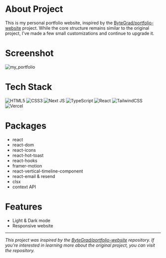 # About Project
This is my personal portfolio website, inspired by the [ByteGrad/portfolio-website](https://github.com/ByteGrad/portfolio-website) project. While the core structure remains similar to the original project, I've made a few small customizations and continue to upgrade it.

# Screenshot
![my_portfolio](/public/img1.png)

# Tech Stack
![HTML5](https://img.shields.io/badge/html5-%23E34F26.svg?style=for-the-badge&logo=html5&logoColor=white)
![CSS3](https://img.shields.io/badge/css3-%231572B6.svg?style=for-the-badge&logo=css3&logoColor=white)
![Next JS](https://img.shields.io/badge/Next-black?style=for-the-badge&logo=next.js&logoColor=white)
![TypeScript](https://img.shields.io/badge/TypeScript-007ACC?style=for-the-badge&logo=typescript&logoColor=white)
![React](https://img.shields.io/badge/react-%2320232a.svg?style=for-the-badge&logo=react&logoColor=%2361DAFB)
![TailwindCSS](https://img.shields.io/badge/tailwindcss-%2338B2AC.svg?style=for-the-badge&logo=tailwind-css&logoColor=white)
![Vercel](https://img.shields.io/badge/vercel-%23000000.svg?style=for-the-badge&logo=vercel&logoColor=white)

# Packages
* react
* react-dom
* react-icons
* react-hot-toast
* react-hooks
* framer-motion
* react-vertical-timeline-component
* react-email & resend
* clsx
* context API

# Features

* Light & Dark mode
* Responsive website
--------------
<i>This project was inspired by the [ByteGrad/portfolio-website](https://github.com/ByteGrad/portfolio-website) repository. If you're interested in learning more about the original project, you can visit the repository. </i>
